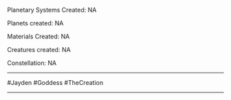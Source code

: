 Planetary Systems Created:
	NA

Planets created:
	NA

Materials Created:
	NA

Creatures created:
	NA

Constellation:
	NA

---
#Jayden #Goddess #TheCreation

---